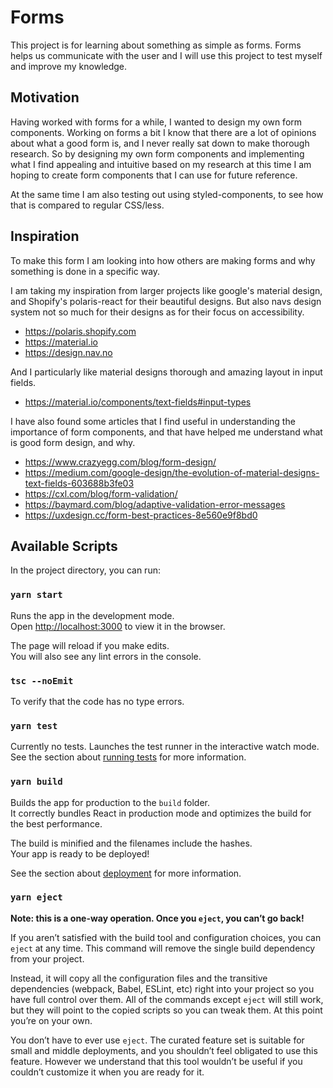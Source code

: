 # Forms

This project is for learning about something as simple as forms. Forms helps us communicate with the user and I will use this project to test myself and improve my knowledge.

## Motivation

Having worked with forms for a while, I wanted to design my own form components. Working on forms a bit I know that there are a lot of opinions about what a good form is, and I never really sat down to make thorough research. So by designing my own form components and implementing what I find appealing and intuitive based on my research at this time I am hoping to create form components that I can use for future reference.

At the same time I am also testing out using styled-components, to see how that is compared to regular CSS/less.

## Inspiration

To make this form I am looking into how others are making forms and why something is done in a specific way.

I am taking my inspiration from larger projects like google's material design, and Shopify's polaris-react for their beautiful designs. But also navs design system not so much for their designs as for their focus on accessibility.

-   https://polaris.shopify.com
-   https://material.io
-   https://design.nav.no

And I particularly like material designs thorough and amazing layout in input fields.

-   https://material.io/components/text-fields#input-types

I have also found some articles that I find useful in understanding the importance of form components, and that have helped me understand what is good form design, and why.

-   https://www.crazyegg.com/blog/form-design/
-   https://medium.com/google-design/the-evolution-of-material-designs-text-fields-603688b3fe03
-   https://cxl.com/blog/form-validation/
-   https://baymard.com/blog/adaptive-validation-error-messages
-   https://uxdesign.cc/form-best-practices-8e560e9f8bd0

## Available Scripts

In the project directory, you can run:

### `yarn start`

Runs the app in the development mode.<br />
Open [http://localhost:3000](http://localhost:3000) to view it in the browser.

The page will reload if you make edits.<br />
You will also see any lint errors in the console.

### `tsc --noEmit`

To verify that the code has no type errors.

### `yarn test`

Currently no tests.
Launches the test runner in the interactive watch mode.<br />
See the section about [running tests](https://facebook.github.io/create-react-app/docs/running-tests) for more information.

### `yarn build`

Builds the app for production to the `build` folder.<br />
It correctly bundles React in production mode and optimizes the build for the best performance.

The build is minified and the filenames include the hashes.<br />
Your app is ready to be deployed!

See the section about [deployment](https://facebook.github.io/create-react-app/docs/deployment) for more information.

### `yarn eject`

**Note: this is a one-way operation. Once you `eject`, you can’t go back!**

If you aren’t satisfied with the build tool and configuration choices, you can `eject` at any time. This command will remove the single build dependency from your project.

Instead, it will copy all the configuration files and the transitive dependencies (webpack, Babel, ESLint, etc) right into your project so you have full control over them. All of the commands except `eject` will still work, but they will point to the copied scripts so you can tweak them. At this point you’re on your own.

You don’t have to ever use `eject`. The curated feature set is suitable for small and middle deployments, and you shouldn’t feel obligated to use this feature. However we understand that this tool wouldn’t be useful if you couldn’t customize it when you are ready for it.

